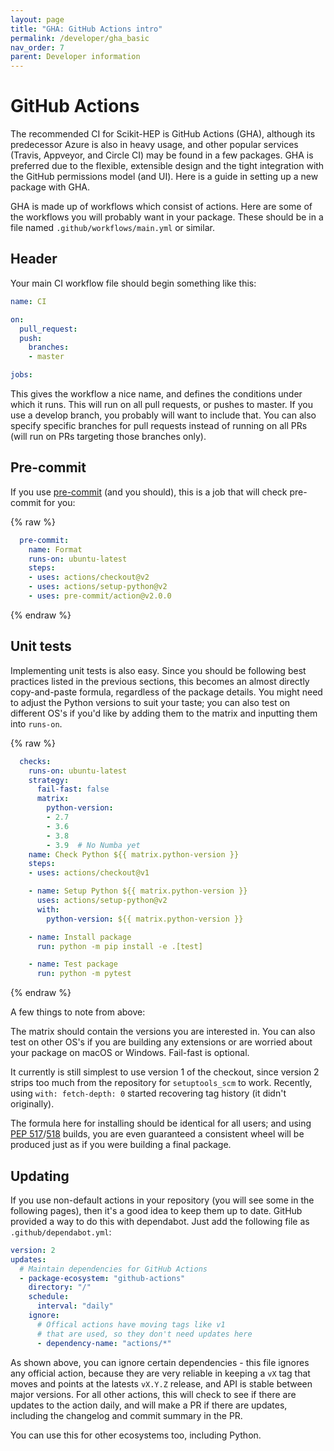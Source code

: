 ```yaml
---
layout: page
title: "GHA: GitHub Actions intro"
permalink: /developer/gha_basic
nav_order: 7
parent: Developer information
---
```


# GitHub Actions

The recommended CI for Scikit-HEP is GitHub Actions (GHA), although its
predecessor Azure is also in heavy usage, and other popular services (Travis,
Appveyor, and Circle CI) may be found in a few packages. GHA is preferred due
to the flexible, extensible design and the tight integration with the GitHub
permissions model (and UI). Here is a guide in setting up a new package with GHA.

GHA is made up of workflows which consist of actions. Here are some of the
workflows you will probably want in your package. These should be in a file
named `.github/workflows/main.yml` or similar.

## Header

Your main CI workflow file should begin something like this:

```yaml
name: CI

on:
  pull_request:
  push:
    branches:
    - master

jobs:
```

This gives the workflow a nice name, and defines the conditions under which it
runs. This will run on all pull requests, or pushes to master. If you use a
develop branch, you probably will want to include that.  You can also specify
specific branches for pull requests instead of running on all PRs (will run on
PRs targeting those branches only).

## Pre-commit

If you use [pre-commit](https://pre-commit.com) (and you should), this is a job
that will check pre-commit for you:

{% raw %}
```yaml
  pre-commit:
    name: Format
    runs-on: ubuntu-latest
    steps:
    - uses: actions/checkout@v2
    - uses: actions/setup-python@v2
    - uses: pre-commit/action@v2.0.0
```
{% endraw %}

## Unit tests

Implementing unit tests is also easy. Since you should be following best
practices listed in the previous sections, this becomes an almost directly
copy-and-paste formula, regardless of the package details. You might need to
adjust the Python versions to suit your taste; you can also test on different
OS's if you'd like by adding them to the matrix and inputting them into
`runs-on`.


{% raw %}
```yaml
  checks:
    runs-on: ubuntu-latest
    strategy:
      fail-fast: false
      matrix:
        python-version:
        - 2.7
        - 3.6
        - 3.8
        - 3.9  # No Numba yet
    name: Check Python ${{ matrix.python-version }}
    steps:
    - uses: actions/checkout@v1

    - name: Setup Python ${{ matrix.python-version }}
      uses: actions/setup-python@v2
      with:
        python-version: ${{ matrix.python-version }}

    - name: Install package
      run: python -m pip install -e .[test]

    - name: Test package
      run: python -m pytest
```
{% endraw %}

A few things to note from above:

The matrix should contain the versions you are interested in. You can also test
on other OS's if you are building any extensions or are worried about your
package on macOS or Windows. Fail-fast is optional.

It currently is still simplest to use version 1 of the checkout, since version
2 strips too much from the repository for `setuptools_scm` to work. Recently,
using `with: fetch-depth: 0` started recovering tag history (it didn't originally).

The formula here for installing should be identical for all users; and using
[PEP 517](https://www.python.org/dev/peps/pep-0517/)/[518](https://www.python.org/dev/peps/pep-0518/)
builds, you are even guaranteed a consistent wheel will be produced just as if
you were building a final package.


## Updating

If you use non-default actions in your repository (you will see some in the
following pages), then it's a good idea to keep them up to date. GitHub
provided a way to do this with dependabot. Just add the following file as
`.github/dependabot.yml`:

```yaml
version: 2
updates:
  # Maintain dependencies for GitHub Actions
  - package-ecosystem: "github-actions"
    directory: "/"
    schedule:
      interval: "daily"
    ignore:
      # Offical actions have moving tags like v1
      # that are used, so they don't need updates here
      - dependency-name: "actions/*"
```

As shown above, you can ignore certain dependencies - this file ignores any
official action, because they are very reliable in keeping a `vX` tag that
moves and points at the latests `vX.Y.Z` release, and API is stable between
major versions. For all other actions, this will check to see if there are
updates to the action daily, and will make a PR if there are updates, including
the changelog and commit summary in the PR.

You can use this for other ecosystems too, including Python.
